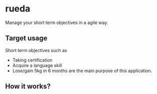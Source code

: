 # rueda
Manage your short term objectives in a agile way.

## Target usage
Short term objectives such as
- Taking certification
- Acquire a language skill
- Lose/gain 5kg in 6 months
are the main purpose of this application.

## How it works?


